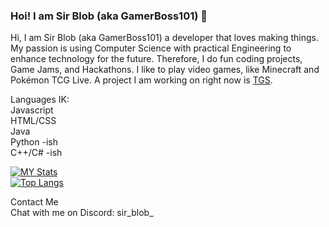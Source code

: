 ### Hoi! I am Sir Blob (aka GamerBoss101) 👋

Hi, I am Sir Blob (aka GamerBoss101) a developer that loves making things. My passion is using Computer Science with practical Engineering to enhance technology for the future. Therefore, I do fun coding projects, Game Jams, and Hackathons. I like to play video games, like Minecraft and Pokémon TCG Live. 
A project I am working on right now is [TGS](https://dev.sirblob.me/games/tgs).

Languages IK: </br>
Javascript</br>
HTML/CSS</br>
Java</br>
Python -ish</br>
C++/C# -ish</br>

[![MY Stats](https://github-readme-stats.vercel.app/api?username=GamerBoss101&layout=compact&show_icons=true)](https://github.com/GamerBoss101)<br>
[![Top Langs](https://github-readme-stats.vercel.app/api/top-langs/?username=GamerBoss101&layout=compact)](https://github.com/GamerBoss101)<br>


Contact Me</br>
Chat with me on Discord: sir_blob_</br>

